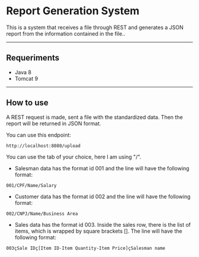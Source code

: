 # Report Generation System

This is a system that receives a file through REST and generates a JSON report from the information contained in the file..

---
## Requeriments

- Java 8
- Tomcat 9

---

## How to use
A REST request is made, sent a file with the standardized data. Then the report will be returned in JSON format.

You can use this endpoint:

``http://localhost:8080/upload``

You can use the tab of your choice, here I am using "/".

- Salesman data has the format id 001 and the line will have the following format:

``001/CPF/Name/Salary``

- Customer data has the format id 002 and the line will have the following format:

``002/CNPJ/Name/Business Area``

- Sales data has the format id 003. Inside the sales row, there is the list of items, which is wrapped by square brackets []. The line will have the following format:

``003çSale IDç[Item ID-Item Quantity-Item Price]çSalesman name``
